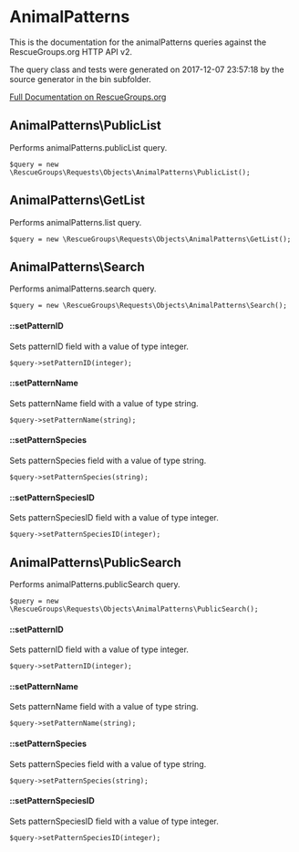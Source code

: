 # AnimalPatterns

This is the documentation for the animalPatterns queries against the RescueGroups.org HTTP API v2.

The query class and tests were generated on 2017-12-07 23:57:18 by the source generator in the bin subfolder.

[Full Documentation on RescueGroups.org](https://userguide.rescuegroups.org/display/APIDG/Object+definitions#Objectdefinitions-animalPatterns)

## AnimalPatterns\PublicList

Performs animalPatterns.publicList query.

    $query = new \RescueGroups\Requests\Objects\AnimalPatterns\PublicList();



## AnimalPatterns\GetList

Performs animalPatterns.list query.

    $query = new \RescueGroups\Requests\Objects\AnimalPatterns\GetList();



## AnimalPatterns\Search

Performs animalPatterns.search query.

    $query = new \RescueGroups\Requests\Objects\AnimalPatterns\Search();

#### ::setPatternID

Sets patternID field with a value of type integer.

    $query->setPatternID(integer);

#### ::setPatternName

Sets patternName field with a value of type string.

    $query->setPatternName(string);

#### ::setPatternSpecies

Sets patternSpecies field with a value of type string.

    $query->setPatternSpecies(string);

#### ::setPatternSpeciesID

Sets patternSpeciesID field with a value of type integer.

    $query->setPatternSpeciesID(integer);



## AnimalPatterns\PublicSearch

Performs animalPatterns.publicSearch query.

    $query = new \RescueGroups\Requests\Objects\AnimalPatterns\PublicSearch();

#### ::setPatternID

Sets patternID field with a value of type integer.

    $query->setPatternID(integer);

#### ::setPatternName

Sets patternName field with a value of type string.

    $query->setPatternName(string);

#### ::setPatternSpecies

Sets patternSpecies field with a value of type string.

    $query->setPatternSpecies(string);

#### ::setPatternSpeciesID

Sets patternSpeciesID field with a value of type integer.

    $query->setPatternSpeciesID(integer);





